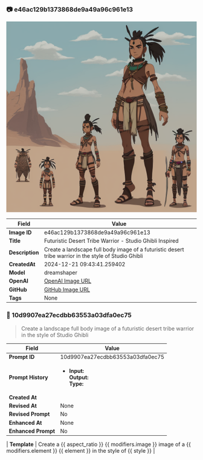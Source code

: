 

### 📷 e46ac129b1373868de9a49a96c961e13 


![data.id](./e46ac129b1373868de9a49a96c961e13.jpg)


| Field          | Value                                                                                                                     |
|----------------|---------------------------------------------------------------------------------------------------------------------------|
| **Image ID**             | e46ac129b1373868de9a49a96c961e13                                                                                                             |
| **Title**           | Futuristic Desert Tribe Warrior - Studio Ghibli Inspired                                                                                                       |
| **Description**           | Create a landscape full body image of a futuristic desert tribe warrior in the style of Studio Ghibli                                                                                                       |
| **CreatedAt**        | 2024-12-21 09:43:41.259402                                                                                                        |
| **Model**        | dreamshaper                                                                                                        |
| **OpenAI**         | [OpenAI Image URL](http://192.168.1.85:8081/generated-images/b642493147706.png)                                                                                |
| **GitHub**         | [GitHub Image URL](https://raw.githubusercontent.com/Caneta-Silva/GODZ/refs/heads/main/images/e46ac129b1373868de9a49a96c961e13/e46ac129b1373868de9a49a96c961e13.jpg)                                                                                |
| **Tags**       | None                                                                                                                   |

### 📜 10d9907ea27ecdbb63553a03dfa0ec75

> Create a landscape full body image of a futuristic desert tribe warrior in the style of Studio Ghibli

| Field          | Value                                                                                                                                                                      |
|----------------|----------------------------------------------------------------------------------------------------------------------------------------------------------------------------|
| **Prompt ID**  | 10d9907ea27ecdbb63553a03dfa0ec75                                                                                                                                                            |
| **Prompt History** | <ul><li>**Input:**  <br> **Output:**  <br> **Type:** </li></ul> |
| **Created At** |                                                                                                                                                    |
| **Revised At** | None                                                                                                                                                   |
| **Revised Prompt** | No                                                                                                                                                                      |
| **Enhanced At** | None                                                                                                                                                  |
| **Enhanced Prompt** | No                                                                                                                                                                    |

| **Template**   | Create a {{ aspect_ratio }} {{ modifiers.image }} image of a {{ modifiers.element }} {{ element }} in the style of {{ style }}                                                                                                                                           |


